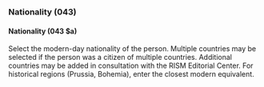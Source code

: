 ### Nationality (043)

#### Nationality (043 $a)

Select the modern-day nationality of the person. Multiple countries may be selected if the person was a citizen of
multiple countries. Additional countries may be added in consultation with the RISM Editorial Center. For historical
regions (Prussia, Bohemia), enter the closest modern equivalent.

